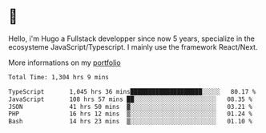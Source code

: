 # 👋 

Hello, i'm Hugo a Fullstack developper since now 5 years, specialize in the ecosysteme JavaScript/Typescript. I mainly use the framework React/Next.

More informations on my [portfolio](https://hcampos.fr)

<!--START_SECTION:waka-->

```txt
Total Time: 1,304 hrs 9 mins

TypeScript       1,045 hrs 36 mins████████████████████░░░░░   80.17 %
JavaScript       108 hrs 57 mins ██░░░░░░░░░░░░░░░░░░░░░░░   08.35 %
JSON             41 hrs 50 mins  ▓░░░░░░░░░░░░░░░░░░░░░░░░   03.21 %
PHP              16 hrs 12 mins  ▒░░░░░░░░░░░░░░░░░░░░░░░░   01.24 %
Bash             14 hrs 23 mins  ▒░░░░░░░░░░░░░░░░░░░░░░░░   01.10 %
```

<!--END_SECTION:waka-->
